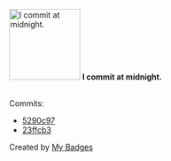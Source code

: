 <img src="https://my-badges.github.io/my-badges/midnight-commits.png" alt="I commit at midnight." title="I commit at midnight." width="128">
<strong>I commit at midnight.</strong>
<br><br>

Commits:

- <a href="https://github.com/gnerkus/ranque/commit/5290c977cf67546e8231f9e9792a58c9a826cfc5">5290c97</a>
- <a href="https://github.com/nanotome/art-prompt/commit/23ffcb34e9f1140133f293c44a2b8005f0c0dcaa">23ffcb3</a>


Created by <a href="https://github.com/my-badges/my-badges">My Badges</a>